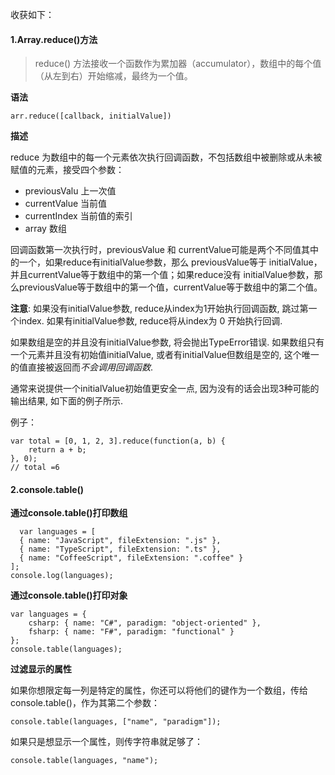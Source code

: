 收获如下：

#### 1.Array.reduce()方法

>reduce() 方法接收一个函数作为累加器（accumulator），数组中的每个值（从左到右）开始缩减，最终为一个值。

**语法**

    arr.reduce([callback, initialValue])

**描述**

reduce 为数组中的每一个元素依次执行回调函数，不包括数组中被删除或从未被赋值的元素，接受四个参数：

   -  previousValu 上一次值
   - currentValue 当前值
   - currentIndex 当前值的索引
   - array 数组

回调函数第一次执行时，previousValue 和 currentValue可能是两个不同值其中的一个，如果reduce有initialValue参数，那么 previousValue等于 initialValue，并且currentValue等于数组中的第一个值；如果reduce没有 initialValue参数，那么previousValue等于数组中的第一个值，currentValue等于数组中的第二个值。

**注意**: 如果没有initialValue参数, reduce从index为1开始执行回调函数, 跳过第一个index. 如果有initialValue参数, reduce将从index为 0 开始执行回调.

如果数组是空的并且没有initialValue参数, 将会抛出TypeError错误. 如果数组只有一个元素并且没有初始值initialValue, 或者有initialValue但数组是空的, 这个唯一的值直接被返回而*不会调用回调函数*.

通常来说提供一个initialValue初始值更安全一点, 因为没有的话会出现3种可能的输出结果, 如下面的例子所示.

例子：

    var total = [0, 1, 2, 3].reduce(function(a, b) {
        return a + b;
    }, 0);
    // total =6

#### 2.console.table()

**通过console.table()打印数组**

      var languages = [
      { name: "JavaScript", fileExtension: ".js" },
      { name: "TypeScript", fileExtension: ".ts" },
      { name: "CoffeeScript", fileExtension: ".coffee" }
    ];
    console.log(languages);

**通过console.table()打印对象**

    var languages = {
        csharp: { name: "C#", paradigm: "object-oriented" },
        fsharp: { name: "F#", paradigm: "functional" }
    };
    console.table(languages);

**过滤显示的属性**

如果你想限定每一列是特定的属性，你还可以将他们的键作为一个数组，传给console.table()，作为其第二个参数： 

    console.table(languages, ["name", "paradigm"]);

如果只是想显示一个属性，则传字符串就足够了：

    console.table(languages, "name");